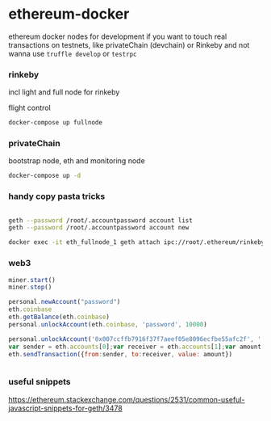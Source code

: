 # ethereum-docker

ethereum docker nodes for development
if you want to touch real transactions on testnets, like privateChain (devchain) or Rinkeby and not wanna use `truffle develop` or `testrpc`

### rinkeby
incl light and full node for rinkeby

flight control

```bash
docker-compose up fullnode
```

### privateChain
bootstrap node, eth and monitoring node

```bash
docker-compose up -d
```


### handy copy pasta tricks

```bash

geth --password /root/.accountpassword account list
geth --password /root/.accountpassword account new

docker exec -it eth_fullnode_1 geth attach ipc://root/.ethereum/rinkeby/geth.ipc

```

### web3

```javascript
miner.start()
miner.stop()

personal.newAccount("password")
eth.coinbase
eth.getBalance(eth.coinbase)
personal.unlockAccount(eth.coinbase, 'password', 10000)

personal.unlockAccount('0x007ccffb7916f37f7aeef05e8096ecfbe55afc2f', '', 10000)
var sender = eth.accounts[0];var receiver = eth.accounts[1];var amount = web3.toWei(0.01, "ether")
eth.sendTransaction({from:sender, to:receiver, value: amount})



```

### useful snippets
https://ethereum.stackexchange.com/questions/2531/common-useful-javascript-snippets-for-geth/3478
